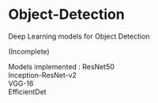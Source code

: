 # Object-Detection
Deep Learning models for Object Detection 

(Incomplete)

Models implemented :
ResNet50 <br>
Inception-ResNet-v2 <br>
VGG-16 <br>
EfficientDet <br>
